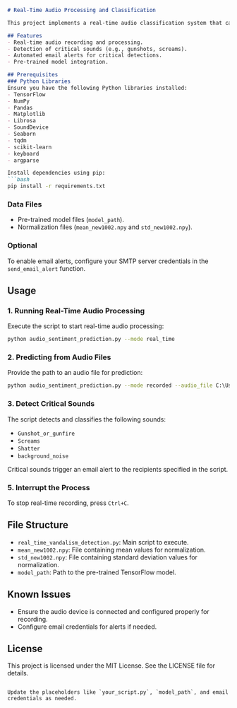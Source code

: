 

```markdown
# Real-Time Audio Processing and Classification

This project implements a real-time audio classification system that can detect specific sounds such as gunshots, screams, and shattering glass. It includes features like live audio recording, feature extraction, emotion detection, and alert notifications via email.

## Features
- Real-time audio recording and processing.
- Detection of critical sounds (e.g., gunshots, screams).
- Automated email alerts for critical detections.
- Pre-trained model integration.

## Prerequisites
### Python Libraries
Ensure you have the following Python libraries installed:
- TensorFlow
- NumPy
- Pandas
- Matplotlib
- Librosa
- SoundDevice
- Seaborn
- tqdm
- scikit-learn
- keyboard
- argparse

Install dependencies using pip:
```bash
pip install -r requirements.txt
```

### Data Files
- Pre-trained model files (`model_path`).
- Normalization files (`mean_new1002.npy` and `std_new1002.npy`).

### Optional
To enable email alerts, configure your SMTP server credentials in the `send_email_alert` function.

## Usage
### 1. Running Real-Time Audio Processing
Execute the script to start real-time audio processing:
```bash
python audio_sentiment_prediction.py --mode real_time

```

### 2. Predicting from Audio Files
Provide the path to an audio file for prediction:
```bash
python audio_sentiment_prediction.py --mode recorded --audio_file C:\Users\JoVa994\Documents\Audio_Sentiment_Analysis\Audio-Sentiment-Analysis\aud_data\02\03-01-02-01-01-01-02.wav![image](https://github.com/user-attachments/assets/8a45f906-6d2f-4bbd-b6a0-8f59f994ae71)

```


### 3. Detect Critical Sounds
The script detects and classifies the following sounds:
- `Gunshot_or_gunfire`
- `Screams`
- `Shatter`
- `background_noise`

Critical sounds trigger an email alert to the recipients specified in the script.

### 5. Interrupt the Process
To stop real-time recording, press `Ctrl+C`.

## File Structure
- `real_time_vandalism_detection.py`: Main script to execute.
- `mean_new1002.npy`: File containing mean values for normalization.
- `std_new1002.npy`: File containing standard deviation values for normalization.
- `model_path`: Path to the pre-trained TensorFlow model.


## Known Issues
- Ensure the audio device is connected and configured properly for recording.
- Configure email credentials for alerts if needed.

## License
This project is licensed under the MIT License. See the LICENSE file for details.
```

Update the placeholders like `your_script.py`, `model_path`, and email credentials as needed.
